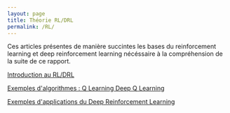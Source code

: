 ```yaml
---
layout: page
title: Théorie RL/DRL
permalink: /RL/
---
```

<link rel="stylesheet" href="https://picorba.github.io/Rapport-veille-technologique/assets/css/theme_dark.css">
<div class="texte">
Ces articles présentes de manière succintes les bases du reinforcement learning et deep reinforcement learning nécéssaire à la compréhension de la suite de ce rapport.
</div>

[Introduction au RL/DRL](/Rapport-veille-technologique/deep_rl/2024/03/16/Introduction_RL.html)

[Exemples d'algorithmes : Q Learning Deep Q Learning](https://picorba.github.io/Rapport-veille-technologique/deep_rl/2024/03/17/algo.html)

[Exemples d'applications du Deep Reinforcement Learning](https://picorba.github.io/Rapport-veille-technologique/deep_rl/2024/03/17/exemple_rl.html)
